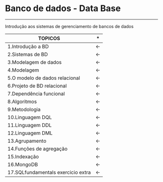 # Banco de dados - Data Base 
-------------------------------------------------------------------------------------------------------------------------------------
Introdução  aos  sistemas  de  gerenciamento  de  bancos  de  dados

TOPICOS   | *
--------- | -----------------------------------------------
1.Introdução a BD |  <-
2.Sistemas de BD  |  <-
3.Modelagem de dados|   <-
4.Modelagem |   <-
5.O modelo de dados relacional |  <- 
6.Projeto de BD relacional |  <-
7.Dependência funcional |   <-
8.Algoritmos |  <-
9.Metodologia |   <-
10.Linguagem   DQL |  <- 
11.Linguagem   DDL |   <-
12.Linguagem  DML  |   <-
13.Agrupamento |  <-
14.Funções de agregação |  <- 
15.Indexação |   <-
16.MongoDB   |  <-
17.SQLfundamentals exercicio extra |  <- 




